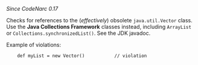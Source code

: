 
*Since CodeNarc 0.17*

Checks for references to the (*effectively*) obsolete `java.util.Vector` class.
Use the **Java Collections Framework** classes instead, including `ArrayList` or
`Collections.synchronizedList()`. See the JDK javadoc.

Example of violations:

```
    def myList = new Vector()           // violation
```